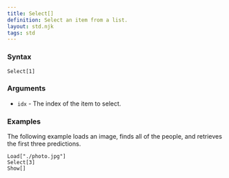 ```yaml
---
title: Select[]
definition: Select an item from a list.
layout: std.njk
tags: std
---
```


### Syntax

```
Select[1]
```

### Arguments

- `idx` - The index of the item to select.

### Examples

The following example loads an image, finds all of the people, and retrieves the first three predictions.

```
Load["./photo.jpg"]
Select[3]
Show[]
```